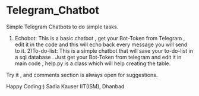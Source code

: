 # Telegram_Chatbot
Simple Telegram Chatbots to do simple tasks.
1) Echobot: This is a basic chatbot , get your Bot-Token from Telegram , edit it in the code and this will echo back every message you will send to it.
2)To-do-list: This is a simple chatbot that will save your to-do-list in a sql database . Just get your Bot-Token from telegram and edit it in main code , help.py is a class which will help creating the table. 

Try it , and comments section is always open for suggestions.

Happy Coding:)
Sadia Kauser
IIT(ISM), Dhanbad

